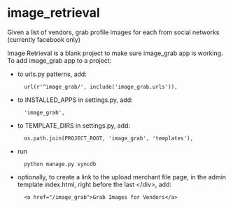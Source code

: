 image_retrieval
===============

Given a list of vendors, grab profile images for each from social networks (currently facebook only)

Image Retrieval is a blank project to make sure image_grab app is working.
To add image_grab app to a project:
+ to urls.py patterns, add: 
    
        url(r'^image_grab/', include('image_grab.urls')),

+ to INSTALLED_APPS in settings.py, add: 

        'image_grab',

+ to TEMPLATE_DIRS in settings.py, add: 

        os.path.join(PROJECT_ROOT, 'image_grab', 'templates'),

+ run 

        python manage.py syncdb

+ optionally, to create a link to the upload merchant file page, in the admin template index.html, right before the last \</div>, add: 
       
        <a href="/image_grab">Grab Images for Vendors</a>